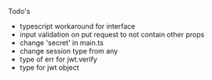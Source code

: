 Todo's

- typescript workaround for interface
- input validation on put request to not contain other props
- change 'secret' in main.ts
- change session type from any
- type of err for jwt.verify
- type for jwt object